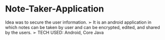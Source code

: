 # Note-Taker-Application
Idea was to secure the user information. ➢ It is an android application in which notes can be taken by user and can be encrypted, edited, and shared by the users. ➢ TECH USED: Android, Core Java
